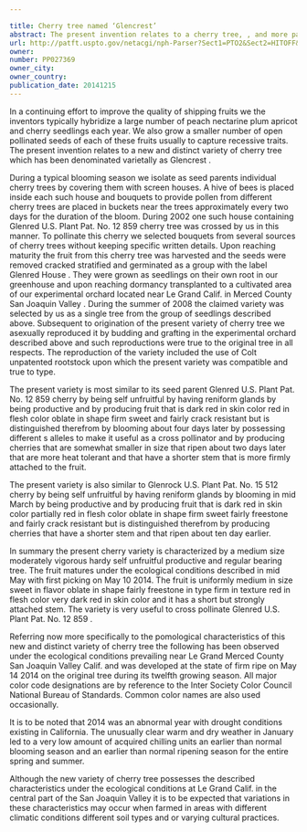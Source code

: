 ```yaml
---

title: Cherry tree named ‘Glencrest’
abstract: The present invention relates to a cherry tree, , and more particularly to a new and distinct variety broadly characterized by a medium size, moderately vigorous, hardy, self-unfruitful, productive and regular bearing tree. The fruit matures under the ecological conditions described in mid-May, with first picking on May 10, 2014. The fruit is uniformly medium in size, sweet in flavor, oblate in shape, fairly freestone in type, firm in texture, red in flesh color, very dark red in skin color, and it has a short but strongly attached stem. The variety is very useful to cross pollinate ‘Glenred’ (U.S. Plant Pat. No. 12,859).
url: http://patft.uspto.gov/netacgi/nph-Parser?Sect1=PTO2&Sect2=HITOFF&p=1&u=%2Fnetahtml%2FPTO%2Fsearch-adv.htm&r=1&f=G&l=50&d=PALL&S1=PP027369&OS=PP027369&RS=PP027369
owner: 
number: PP027369
owner_city: 
owner_country: 
publication_date: 20141215
---
```

In a continuing effort to improve the quality of shipping fruits we the inventors typically hybridize a large number of peach nectarine plum apricot and cherry seedlings each year. We also grow a smaller number of open pollinated seeds of each of these fruits usually to capture recessive traits. The present invention relates to a new and distinct variety of cherry tree which has been denominated varietally as Glencrest .

During a typical blooming season we isolate as seed parents individual cherry trees by covering them with screen houses. A hive of bees is placed inside each such house and bouquets to provide pollen from different cherry trees are placed in buckets near the trees approximately every two days for the duration of the bloom. During 2002 one such house containing Glenred U.S. Plant Pat. No. 12 859 cherry tree was crossed by us in this manner. To pollinate this cherry we selected bouquets from several sources of cherry trees without keeping specific written details. Upon reaching maturity the fruit from this cherry tree was harvested and the seeds were removed cracked stratified and germinated as a group with the label Glenred House . They were grown as seedlings on their own root in our greenhouse and upon reaching dormancy transplanted to a cultivated area of our experimental orchard located near Le Grand Calif. in Merced County San Joaquin Valley . During the summer of 2008 the claimed variety was selected by us as a single tree from the group of seedlings described above. Subsequent to origination of the present variety of cherry tree we asexually reproduced it by budding and grafting in the experimental orchard described above and such reproductions were true to the original tree in all respects. The reproduction of the variety included the use of Colt unpatented rootstock upon which the present variety was compatible and true to type.

The present variety is most similar to its seed parent Glenred U.S. Plant Pat. No. 12 859 cherry by being self unfruitful by having reniform glands by being productive and by producing fruit that is dark red in skin color red in flesh color oblate in shape firm sweet and fairly crack resistant but is distinguished therefrom by blooming about four days later by possessing different s alleles to make it useful as a cross pollinator and by producing cherries that are somewhat smaller in size that ripen about two days later that are more heat tolerant and that have a shorter stem that is more firmly attached to the fruit.

The present variety is also similar to Glenrock U.S. Plant Pat. No. 15 512 cherry by being self unfruitful by having reniform glands by blooming in mid March by being productive and by producing fruit that is dark red in skin color partially red in flesh color oblate in shape firm sweet fairly freestone and fairly crack resistant but is distinguished therefrom by producing cherries that have a shorter stem and that ripen about ten day earlier.

In summary the present cherry variety is characterized by a medium size moderately vigorous hardy self unfruitful productive and regular bearing tree. The fruit matures under the ecological conditions described in mid May with first picking on May 10 2014. The fruit is uniformly medium in size sweet in flavor oblate in shape fairly freestone in type firm in texture red in flesh color very dark red in skin color and it has a short but strongly attached stem. The variety is very useful to cross pollinate Glenred U.S. Plant Pat. No. 12 859 .

Referring now more specifically to the pomological characteristics of this new and distinct variety of cherry tree the following has been observed under the ecological conditions prevailing near Le Grand Merced County San Joaquin Valley Calif. and was developed at the state of firm ripe on May 14 2014 on the original tree during its twelfth growing season. All major color code designations are by reference to the Inter Society Color Council National Bureau of Standards. Common color names are also used occasionally.

It is to be noted that 2014 was an abnormal year with drought conditions existing in California. The unusually clear warm and dry weather in January led to a very low amount of acquired chilling units an earlier than normal blooming season and an earlier than normal ripening season for the entire spring and summer.

Although the new variety of cherry tree possesses the described characteristics under the ecological conditions at Le Grand Calif. in the central part of the San Joaquin Valley it is to be expected that variations in these characteristics may occur when farmed in areas with different climatic conditions different soil types and or varying cultural practices.

